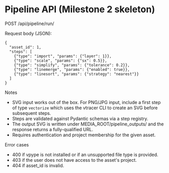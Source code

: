 # Pipeline API (Milestone 2 skeleton)

POST /api/pipeline/run/

Request body (JSON):
```
{
  "asset_id": 1,
  "steps": [
    {"type": "import", "params": {"layer": 1}},
    {"type": "scale", "params": {"sx": 0.5}},
    {"type": "simplify", "params": {"tolerance": 0.2}},
    {"type": "linemerge", "params": {"enabled": true}},
    {"type": "linesort", "params": {"strategy": "nearest"}}
  ]
}
```

Notes
- SVG input works out of the box. For PNG/JPG input, include a first step of type `vectorize` which uses the vtracer CLI to create an SVG before subsequent steps.
- Steps are validated against Pydantic schemas via a step registry.
- The output SVG is written under MEDIA_ROOT/pipeline_outputs/ and the response returns a fully-qualified URL.
- Requires authentication and project membership for the given asset.

Error cases
- 400 if vpype is not installed or if an unsupported file type is provided.
- 403 if the user does not have access to the asset's project.
- 404 if asset_id is invalid.
